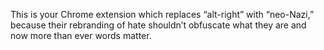 This is your Chrome extension which replaces “alt-right” with “neo-Nazi,” because their rebranding of hate shouldn’t obfuscate what they are and now more than ever words matter. 
